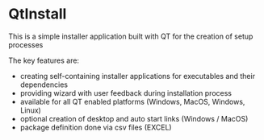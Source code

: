 # QtInstall

This is a simple installer application built with QT for the creation of setup processes

The key features are:

- creating self-containing installer applications for executables and their dependencies
- providing wizard with user feedback during installation process
- available for all QT enabled platforms (Windows, MacOS, Windows, Linux)
- optional creation of desktop and auto start links (Windows / MacOS)
- package definition done via csv files (EXCEL)
